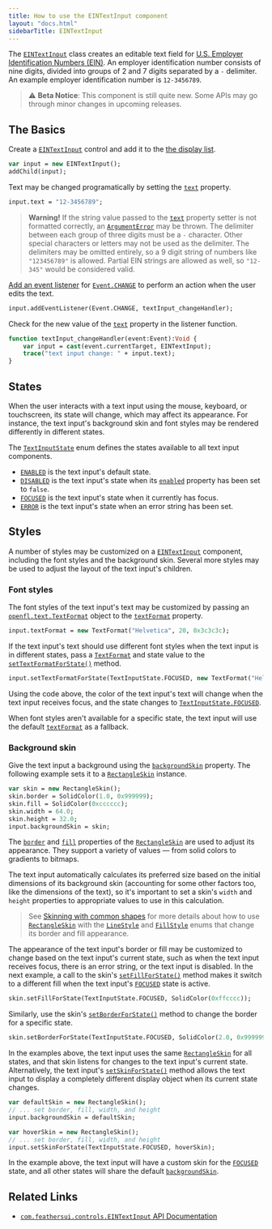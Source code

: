 ```yaml
---
title: How to use the EINTextInput component
layout: "docs.html"
sidebarTitle: EINTextInput
---
```


The [`EINTextInput`](https://api.feathersui.com/premium-components/text-inputs-pack/com/feathersui/controls/EINTextInput.html) class creates an editable text field for [U.S. Employer Identification Numbers (EIN)](https://en.wikipedia.org/wiki/Employer_Identification_Number). An employer identification number consists of nine digits, divided into groups of 2 and 7 digits separated by a `-` delimiter. An example employer identification number is `12-3456789`.

> ⚠️ **Beta Notice**: This component is still quite new. Some APIs may go through minor changes in upcoming releases.

## The Basics

Create a [`EINTextInput`](https://api.feathersui.com/premium-components/text-inputs-pack/com/feathersui/controls/EINTextInput.html) control and add it to the [the display list](https://books.openfl.org/openfl-developers-guide/display-programming/basics-of-display-programming.html).

```haxe
var input = new EINTextInput();
addChild(input);
```

Text may be changed programatically by setting the [`text`](https://api.feathersui.com/premium-components/text-inputs-pack/com/feathersui/controls/EINTextInput.html#text) property.

```haxe
input.text = "12-3456789";
```

> **Warning!** If the string value passed to the [`text`](https://api.feathersui.com/premium-components/text-inputs-pack/com/feathersui/controls/EINTextInput.html#text) property setter is not formatted correctly, an [`ArgumentError`](https://api.openfl.org/openfl/errors/ArgumentError.html) may be thrown. The delimiter between each group of three digits must be a `-` character. Other special characters or letters may not be used as the delimiter. The delimiters may be omitted entirely, so a 9 digit string of numbers like `"123456789"` is allowed. Partial EIN strings are allowed as well, so `"12-345"` would be considered valid.

[Add an event listener](https://books.openfl.org/openfl-developers-guide/handling-events/basics-of-handling-events.html) for [`Event.CHANGE`](https://api.openfl.org/openfl/events/Event.html#CHANGE) to perform an action when the user edits the text.

```haxe
input.addEventListener(Event.CHANGE, textInput_changeHandler);
```

Check for the new value of the [`text`](https://api.feathersui.com/premium-components/text-inputs-pack/com/feathersui/controls/EINTextInput.html#text) property in the listener function.

```haxe
function textInput_changeHandler(event:Event):Void {
    var input = cast(event.currentTarget, EINTextInput);
    trace("text input change: " + input.text);
}
```

## States

When the user interacts with a text input using the mouse, keyboard, or touchscreen, its state will change, which may affect its appearance. For instance, the text input's background skin and font styles may be rendered differently in different states.

The [`TextInputState`](https://api.feathersui.com/current/feathers/controls/TextInputState.html) enum defines the states available to all text input components.

- [`ENABLED`](https://api.feathersui.com/current/feathers/controls/TextInputState.html#ENABLED) is the text input's default state.
- [`DISABLED`](https://api.feathersui.com/current/feathers/controls/TextInputState.html#DISABLED) is the text input's state when its [`enabled`](https://api.feathersui.com/current/feathers/core/IUIControl.html#enabled) property has been set to `false`.
- [`FOCUSED`](https://api.feathersui.com/current/feathers/controls/TextInputState.html#FOCUSED) is the text input's state when it currently has focus.
- [`ERROR`](https://api.feathersui.com/current/feathers/controls/TextInputState.html#ERROR) is the text input's state when an error string has been set.


## Styles

A number of styles may be customized on a [`EINTextInput`](https://api.feathersui.com/premium-components/text-inputs-pack/com/feathersui/controls/EINTextInput.html) component, including the font styles and the background skin. Several more styles may be used to adjust the layout of the text input's children.

### Font styles

The font styles of the text input's text may be customized by passing an [`openfl.text.TextFormat`](https://api.openfl.org/openfl/text/TextFormat.html) object to the [`textFormat`](https://api.feathersui.com/premium-components/text-inputs-pack/com/feathersui/controls/EINTextInput.html#textFormat) property.

```haxe
input.textFormat = new TextFormat("Helvetica", 20, 0x3c3c3c);
```

If the text input's text should use different font styles when the text input is in different states, pass a [`TextFormat`](https://api.openfl.org/openfl/text/TextFormat.html) and state value to the [`setTextFormatForState()`](https://api.feathersui.com/premium-components/text-inputs-pack/com/feathersui/controls/EINTextInput.html#setTextFormatForState) method.

```haxe
input.setTextFormatForState(TextInputState.FOCUSED, new TextFormat("Helvetica", 20, 0xcc0000));
```

Using the code above, the color of the text input's text will change when the text input receives focus, and the state changes to [`TextInputState.FOCUSED`](https://api.feathersui.com/current/feathers/controls/TextInputState.html#FOCUSED).

When font styles aren't available for a specific state, the text input will use the default [`textFormat`](https://api.feathersui.com/premium-components/text-inputs-pack/com/feathersui/controls/EINTextInput.html#textFormat) as a fallback.

### Background skin

Give the text input a background using the [`backgroundSkin`](https://api.feathersui.com/premium-components/text-inputs-pack/com/feathersui/controls/EINTextInput.html#backgroundSkin) property. The following example sets it to a [`RectangleSkin`](https://api.feathersui.com/current/feathers/skins/RectangleSkin.html) instance.

```haxe
var skin = new RectangleSkin();
skin.border = SolidColor(1.0, 0x999999);
skin.fill = SolidColor(0xcccccc);
skin.width = 64.0;
skin.height = 32.0;
input.backgroundSkin = skin;
```

The [`border`](https://api.feathersui.com/current/feathers/skins/BaseGraphicsPathSkin.html#border) and [`fill`](https://api.feathersui.com/current/feathers/skins/BaseGraphicsPathSkin.html#fill) properties of the [`RectangleSkin`](https://api.feathersui.com/current/feathers/skins/RectangleSkin.html) are used to adjust its appearance. They support a variety of values — from solid colors to gradients to bitmaps.

The text input automatically calculates its preferred size based on the initial dimensions of its background skin (accounting for some other factors too, like the dimensions of the text), so it's important to set a skin's `width` and `height` properties to appropriate values to use in this calculation.

> See [Skinning with common shapes](../shape-skins.md) for more details about how to use [`RectangleSkin`](https://api.feathersui.com/current/feathers/skins/RectangleSkin.html) with the [`LineStyle`](https://api.feathersui.com/current/feathers/graphics/LineStyle.html) and [`FillStyle`](https://api.feathersui.com/current/feathers/graphics/FillStyle.html) enums that change its border and fill appearance.

The appearance of the text input's border or fill may be customized to change based on the text input's current state, such as when the text input receives focus, there is an error string, or the text input is disabled. In the next example, a call to the skin's [`setFillForState()`](https://api.feathersui.com/current/feathers/skins/RectangleSkin.html#setFillForState) method makes it switch to a different fill when the text input's [`FOCUSED`](https://api.feathersui.com/current/feathers/controls/TextInputState.html#FOCUSED) state is active.

```haxe
skin.setFillForState(TextInputState.FOCUSED, SolidColor(0xffcccc));
```

Similarly, use the skin's [`setBorderForState()`](https://api.feathersui.com/current/feathers/skins/RectangleSkin.html#setBorderForState) method to change the border for a specific state.

```haxe
skin.setBorderForState(TextInputState.FOCUSED, SolidColor(2.0, 0x999999));
```

In the examples above, the text input uses the same [`RectangleSkin`](https://api.feathersui.com/current/feathers/skins/RectangleSkin.html) for all states, and that skin listens for changes to the text input's current state. Alternatively, the text input's [`setSkinForState()`](https://api.feathersui.com/premium-components/text-inputs-pack/com/feathersui/controls/EINTextInput.html#setSkinForState) method allows the text input to display a completely different display object when its current state changes.

```haxe
var defaultSkin = new RectangleSkin();
// ... set border, fill, width, and height
input.backgroundSkin = defaultSkin;

var hoverSkin = new RectangleSkin();
// ... set border, fill, width, and height
input.setSkinForState(TextInputState.FOCUSED, hoverSkin);
```

In the example above, the text input will have a custom skin for the [`FOCUSED`](https://api.feathersui.com/current/feathers/controls/TextInputState.html#FOCUSED) state, and all other states will share the default [`backgroundSkin`](https://api.feathersui.com/premium-components/text-inputs-pack/com/feathersui/controls/EINTextInput.html#backgroundSkin).

## Related Links

- [`com.feathersui.controls.EINTextInput` API Documentation](https://api.feathersui.com/premium-components/text-inputs-pack/com/feathersui/controls/EINTextInput.html)